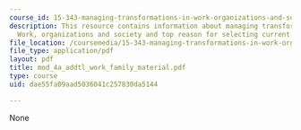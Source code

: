 ```yaml
---
course_id: 15-343-managing-transformations-in-work-organizations-and-society-spring-2002
description: This resource contains information about managing transformations in
  Work, organizations and society and top reason for selecting current employee.
file_location: /coursemedia/15-343-managing-transformations-in-work-organizations-and-society-spring-2002/dae55fa09aad5036041c257830da5144_mod_4a_addtl_work_family_material.pdf
file_type: application/pdf
layout: pdf
title: mod_4a_addtl_work_family_material.pdf
type: course
uid: dae55fa09aad5036041c257830da5144

---
```

None